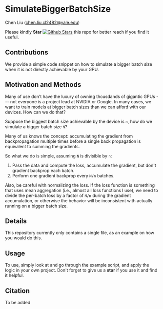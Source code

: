 # SimulateBiggerBatchSize
Chen Liu (chen.liu.cl2482@yale.edu)

Please kindly **Star** [![Github Stars](https://img.shields.io/github/stars/ChenLiu-1996/SimulateBiggerBatchSize.svg?style=social&label=Stars)](https://github.com/ChenLiu-1996/SimulateBiggerBatchSize/) this repo for better reach if you find it useful.

## Contributions
We provide a simple code snippet on how to simulate a bigger batch size when it is not directly achievable by your GPU.

## Motivation and Methods
Many of use don't have the luxury of owning thousdands of gigantic GPUs --- not everyone is a project lead at NVIDIA or Google. In many cases, we want to train models at bigger batch sizes than we can afford with our devices. How can we do that?

Suppose the biggest batch size achievable by the device is `n`, how do we simulate a bigger batch size `N`?

Many of us knows the concept: accumulating the gradient from backpropagation multiple times before a single back propagation is equivalent to summing the gradients.

So what we do is simple, assuming `N` is divisible by `n`:

1. Pass the data and compute the loss, accumulate the gradient, but don't gradient backprop each batch.
2. Perform one gradient backprop every `N/n` batches.

Also, be careful with normalizing the loss. If the loss function is something that uses mean aggregation (i.e., almost all loss functions I use), we need to divide the per-batch loss by a factor of `N/n` during the gradient accumulation, or otherwise the behavior will be inconsistent with actually running on a bigger batch size.

## Details
This repository currently only contains a single file, as an example on how you would do this.

## Usage
To use, simply look at and go through the example script, and apply the logic in your own project. Don't forget to give us a **star** if you use it and find it helpful.

## Citation
To be added
